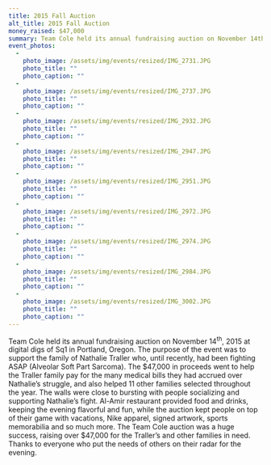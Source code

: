 ```yaml
---
title: 2015 Fall Auction
alt_title: 2015 Fall Auction
money_raised: $47,000
summary: Team Cole held its annual fundraising auction on November 14th, 2015 at digital digs of Sq1 in Portland, Oregon. The purpose of the event was to support the family of Nathalie Traller who, until recently, had been fighting ASAP (Alveolar Soft Part Sarcoma). The proceeds raised went to support the Traller family and 11 other families throughout the year.
event_photos:
  - 
    photo_image: /assets/img/events/resized/IMG_2731.JPG
    photo_title: ""
    photo_caption: ""
  - 
    photo_image: /assets/img/events/resized/IMG_2737.JPG
    photo_title: ""
    photo_caption: ""
  - 
    photo_image: /assets/img/events/resized/IMG_2932.JPG
    photo_title: ""
    photo_caption: ""
  - 
    photo_image: /assets/img/events/resized/IMG_2947.JPG
    photo_title: ""
    photo_caption: ""
  - 
    photo_image: /assets/img/events/resized/IMG_2951.JPG
    photo_title: ""
    photo_caption: ""
  - 
    photo_image: /assets/img/events/resized/IMG_2972.JPG
    photo_title: ""
    photo_caption: ""
  - 
    photo_image: /assets/img/events/resized/IMG_2974.JPG
    photo_title: ""
    photo_caption: ""
  - 
    photo_image: /assets/img/events/resized/IMG_2984.JPG
    photo_title: ""
    photo_caption: ""
  - 
    photo_image: /assets/img/events/resized/IMG_3002.JPG
    photo_title: ""
    photo_caption: ""
---
```

<p class="MsoNormal">Team Cole held its annual fundraising auction on November 14<sup>th</sup>,
2015 at digital digs of Sq1 in Portland, Oregon. The purpose of the event was
to support the family of Nathalie Traller who, until recently, had been
fighting ASAP (Alveolar Soft Part Sarcoma). The $47,000 in proceeds went to
help the Traller family pay for the many medical bills they had accrued over
Nathalie’s struggle, and also helped 11 other families selected throughout the
year. The walls were close to bursting with people socializing and supporting
Nathalie’s fight. Al-Amir restaurant provided food and drinks, keeping the
evening flavorful and fun, while the auction kept people on top of their game
with vacations, Nike apparel, signed artwork, sports memorabilia and so much
more. The Team Cole auction was a huge success, raising over $47,000 for the
Traller’s and other families in need. Thanks to everyone who put the needs of
others on their radar for the evening.   <o:p></o:p></p>